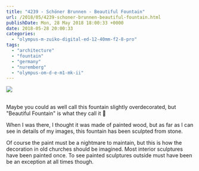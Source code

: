 ```yaml
---
title: "4239 - Schöner Brunnen - Beautiful Fountain"
url: /2018/05/4239-schoner-brunnen-beautiful-fountain.html
publishDate: Mon, 28 May 2018 18:00:33 +0000
date: 2018-05-28 20:00:33
categories: 
  - "olympus-m-zuiko-digital-ed-12-40mm-f2-8-pro"
tags: 
  - "architecture"
  - "fountain"
  - "germany"
  - "nuremberg"
  - "olympus-om-d-e-m1-mk-ii"
---
```

<div class="container">
<div class="center"><a target="_blank" href="https://d25zfm9zpd7gm5.cloudfront.net/1200x1200/2017/20170620_114610_lr.jpg"><img class="webfeedsFeaturedVisual" src="https://d25zfm9zpd7gm5.cloudfront.net/0600x0600/2017/20170620_114610_lr.jpg" /></a></div>
</div>
<br />

Maybe you could as well call this fountain slightly overdecorated, but "Beautiful Fountain" is what they call it 🙂

<a target="_blank" href="https://d25zfm9zpd7gm5.cloudfront.net/1200x1200/2017/20170620_114625_lr.jpg"><img style="margin: 0pt 0px 0pt 10px; float: right;" src="https://d25zfm9zpd7gm5.cloudfront.net/0150x0150/2017/20170620_114625_lr.jpg" alt="" border="0" /></a> When I was there, I thought it was made of painted wood, but as far as I can see in details of my images, this fountain has been sculpted from stone. 

<a target="_blank" href="https://d25zfm9zpd7gm5.cloudfront.net/1200x1200/2017/20170620_114719_lr.jpg"><img style="margin: 0pt 10px 0pt 0px; float: left;" src="https://d25zfm9zpd7gm5.cloudfront.net/0150x0150/2017/20170620_114719_lr.jpg" alt="" border="0" /></a> Of course the paint must be a nightmare to maintain, but this is how the decoration in old churches should be imagined. Most interior sculptures have been painted once. To see painted sculptures outside must have been be an exception at all times though.
